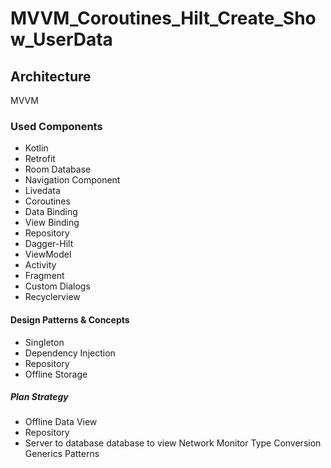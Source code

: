 # MVVM_Coroutines_Hilt_Create_Show_UserData

## Architecture 
MVVM

### Used Components
* Kotlin
* Retrofit
* Room Database
* Navigation Component
* Livedata
* Coroutines
* Data Binding
* View Binding
* Repository
* Dagger-Hilt
* ViewModel
* Activity
* Fragment
* Custom Dialogs
* Recyclerview
  
#### Design Patterns & Concepts
* Singleton
* Dependency Injection
* Repository
* Offline Storage

##### Plan Strategy
* Offline Data View
* Repository
* Server to database
database to view
Network Monitor
Type Conversion
Generics Patterns
